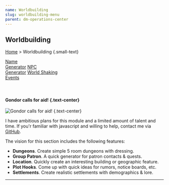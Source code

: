 ```yaml
---
name: Worldbuilding
slug: worldbuilding-menu
parent: dm-operations-center
---
```

## Worldbuilding
[Home](dm-operations-center) > Worldbuilding {.small-text}

<div class="menu-container">
    <a href="name-generator">Name<br/> Generator</a>
    <a href="npc-generator">NPC<br/> Generator</a>
    <a href="world-shaking-events">World Shaking<br/> Events</a>
</div>

<br/>
<br/>


#### Gondor calls for aid! {.text-center}

![Gondor calls for aid!](../assets/img/lotr-gondor.gif) {.text-center}

I have ambitious plans for this module and a limited amount of talent and time. If you'r familiar with javascript and willing to help, contact me via <a href="https://github.com/MrFarland">GitHub</a>.

The vision for this section includes the following features:

- **Dungeons**. Create simple 5 room dungeons with dressing.
- **Group Patron**. A quick generator for patron contacts & quests.
- **Location**. Quickly create an interesting building or geographic feature.
- **Plot Hooks**. Come up with quick ideas for rumors, notice boards, etc.
- **Settlements**. Create realistic settlements with demographics & lore.

<hr/>